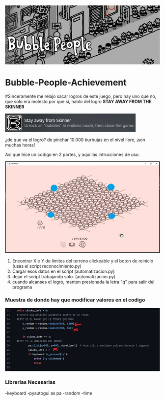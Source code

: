 ![portada](imagenes/portada.jpg)
# Bubble-People-Achievement

#Sinceramente me relajo sacar logros de este juego, pero hay uno que no, que solo era molesto por que si, hablo del logro **STAY AWAY FROM THE SKINNER** 

![logro](imagenes/stay.jpg)

¿de que va el logro? de pinchar 10.000 burbujas en el nivel libre, ¡son muchas horas! 

Así que hice un codigo en 2 partes, y aqui las intrucciones de uso.

![how to](imagenes/como.jpg)

1. Encontrar X e Y de limites del terreno clickeable y el boton de reinicio (usas el script reconocimiento.py)
2. Cargar esos datos en el script (automatizacion.py)
3. dejar el script trabajando solo. (automatizacion.py)
4. cuando alcanses el logro, manten presionada la letra "q" para salir del programa

### Muestra de donde hay que modificar valores en el codigo
![codigo](imagenes/nivel.jpg)



### Librerias Necesarias 
-keyboard
-pyautogui as pa
-random
-time
